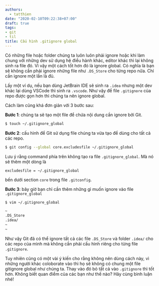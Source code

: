 ```yaml
---
authors:
  - tatthien
date: "2020-02-10T09:22:38+07:00"
draft: true
tags:
- git
- til
title: Cấu hình .gitignore global
---
```


Có những file hoặc folder chúng ta luôn luôn phải ignore hoặc khi làm chung với những dev sử dụng hệ điều hành khác, editor khác thì lại không sinh ra file đó. Vì vậy một cách tốt hơn đó là ignore global. Có nghĩa là bạn sẽ không cần phải ignore những file như `.DS_Store` cho từng repo nữa. Chỉ cần ignore một lần là đủ.

Lấy một ví dụ, nếu bạn dùng JetBrain IDE sẽ sinh ra `.idea` nhưng một dev khác lại dùng VSCode thì sinh ra `.vscode`. Như vậy để file `.gitignore` của repo được gọn hơn thì chúng ta nên ignore global.

Cách làm cũng khá đơn giản với 3 bước sau:

**Bước 1**: chúng ta sẽ tạo một file để chứa nội dung cần ignore bởi Git.

```bash
$ touch ~/.gitignore_global
```

**Bước 2**: cấu hình để Git sử dụng file chúng ta vừa tạo để dùng cho tất cả các repo.

```bash
$ git config --global core.excludesfile ~/.gitignore_global
```

Lưu ý rằng command phía trên không tạo ra file `.gitignore_global`. Mà nó sẽ thêm một dòng là 

```
excludesfile = ~/.gitignore_global
```

bến dưới section `core` trong file `.gitconfig`.

**Bước 3**: bây giờ bạn chỉ cần thêm những gì muốn ignore vào file `.gitignore_global`

```bash
$ vim ~/.gitignore_global

~
.DS_Store
.idea/
~
~
```

Như vậy Git đã có thể ignore tất cả các file `.DS_Store` và folder `.idea/` cho các repo của mình mà không cần phải cấu hình riêng cho từng file `.gitignore`.

Tuy nhiên cũng có một vài ý kiến cho rằng không nên dùng cách này, vì những người khác coloborate vào thì họ sẽ không có chung một file gitignore global như chúng ta. Thay vào đó bỏ tất cả vào `.gitignore` thì tốt hơn. Không biết quan điểm của các bạn như thế nào? Hãy cùng bình luận nhé!